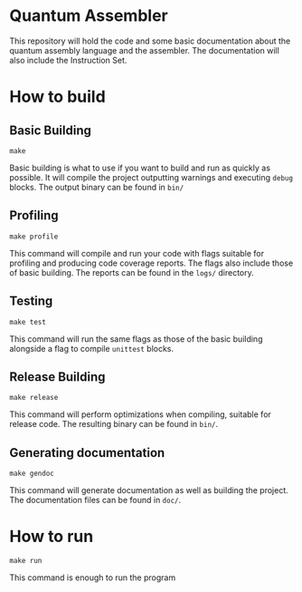 # Quantum Assembler

This repository will hold the code and some basic documentation about the
quantum assembly language and the assembler. The documentation will also include
the Instruction Set.

# How to build
## Basic Building
```
make
```
Basic building is what to use if you want to build and run as quickly as
possible. It will compile the project outputting warnings and executing `debug`
blocks. The output binary can be found in `bin/`

## Profiling
```
make profile
```
This command will compile and run your code with flags suitable for profiling
and producing code coverage reports. The flags also include those of basic
building. The reports can be found in the `logs/` directory.

## Testing
```
make test
```
This command will run the same flags as those of the basic building alongside
a flag to compile `unittest` blocks.
## Release Building
```
make release
```
This command will perform optimizations when compiling, suitable for release
code. The resulting binary can be found in `bin/`.

## Generating documentation
```
make gendoc
```
This command will generate documentation as well as building the project. The
documentation files can be found in `doc/`.

# How to run
```
make run
```
This command is enough to run the program
